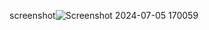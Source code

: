 screenshot![Screenshot 2024-07-05 170059](https://github.com/tahreem1709/TahreemShad_LabSpringMVC1/assets/130833334/f02b82be-d151-40ba-a0a7-2902d47e615d)
